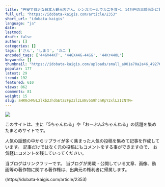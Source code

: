 ```yaml
---
title: "円安で貧乏な日本人観光客さん、シンガポールでカニを食べ、14万円の高額会計に驚き警察を呼んでしまう"
full_url: "https://idobata-kaigis.com/article/2353"
short_url: "idobata-kaigis"
language: "ja"
date: 
lastmod: 
draft: false
author: []
categories: []
tags: ['さん', 'しまう', 'カニ']
encoded_tags: ['44GV44KT', '44GX44G-44GG', '44Kr44OL']
keywords: []
thumbnail: "https://idobata-kaigis.com/uploads/small_a001a70a2a46_49270d4959.jpg"
popular: 177
latest: 29
trend: 192
featured: 610
views: 862
comments: 81
weight: 15
slug: aHR0cHMvL2lkb2JhdGEta2FpZ2lzLmNvbS9hcnRpY2xlLzIzNTM=
---
```


![](https://idobata-kaigis.com/uploads/small_a001a70a2a46_49270d4959.jpg)

<div><p class=''>このサイトは、主に「5ちゃんねる」や「おーぷん2ちゃんねる」の話題を集めたまとめサイトです。</p><p>人気の話題の中からリプライが多く集まった人気の投稿を集めて記事を作成しています。 記事だけではなく元の投稿にもコメントをする事ができますので、 お気軽にコメントを残していってください。</p><p class=''>当ブログはリンクフリーです。 当ブログが掲載・公開している文章、画像、動画等の著作物に関する著作権は、出典元の権利者に帰属します。</p></div>

(https//idobata-kaigis.com/article/2353)
